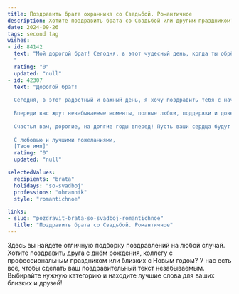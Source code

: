 ```yaml
---
title: Поздравить брата охранника со Свадьбой. Романтичное
description: Хотите поздравить брата со Свадьбой или другим праздником? Наш ИИ создаст незабываемое поздравление, а вы обязательно выделитесь среди других.  
date: 2024-09-26
tags: second tag
wishes:
- id: 84142
  text: "Мой дорогой брат! Сегодня, в этот чудесный день, когда ты обрёл свою половинку,  моё сердце переполнено счастьем и гордостью.  Пусть ваша любовь будет такой же крепкой и нерушимой, как неприступная крепость, которую ты охраняешь.  Пусть каждый день вашей совместной жизни будет наполнен нежностью, страстью и безграничным счастьем.  Желаю вам долгих лет любви и верности,  мира и согласия в вашем доме,  и пусть ваша семья станет вашим самым надёжным убежищем от всех невзгод.  Счастья вам, родные!
  "
  rating: "0"
  updated: "null"
- id: 42307
  text: "Дорогой брат!
  
  Сегодня, в этот радостный и важный день, я хочу поздравить тебя с началом новой жизни, с вашей свадьбой! Пусть этот союз станет крепкой опорой, как ты сам, охраняющий покой и счастье своей семьи.
  
  Впереди вас ждут незабываемые моменты, полные любви, поддержки и доверия. Пусть каждый день будет наполнен теплом и заботой, а ваша любовь станет ярким светом, освещающим путь через все трудности.
  
  Счастья вам, дорогие, на долгие годы вперед! Пусть ваши сердца будут всегда открыты друг для друга, а дом — полон радости и смеха!
  
  С любовью и лучшими пожеланиями,
  [Твое имя]"
  rating: "0"
  updated: "null"

selectedValues:
  recipients: "brata"
  holidays: "so-svadboj"
  professions: "ohrannik"
  style: "romantichnoe"

links:
- slug: "pozdravit-brata-so-svadboj-romantichnoe"
  title: "Поздравить брата со Свадьбой. Романтичное"
---
```


Здесь вы найдете отличную подборку поздравлений на любой случай.
Хотите поздравить друга с днём рождения, коллегу с профессиональным праздником или близких с Новым годом? У нас есть всё, чтобы сделать ваш поздравительный текст незабываемым. Выбирайте нужную категорию и находите лучшие слова для ваших близких и друзей!
